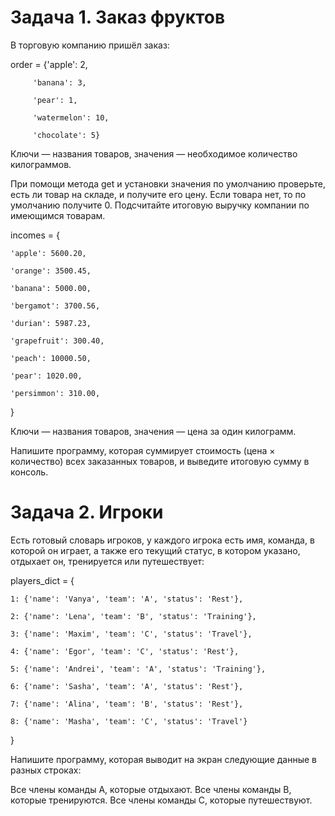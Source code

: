 # Задача 1. Заказ фруктов

В торговую компанию пришёл заказ:

order = {'apple': 2,

         'banana': 3,

         'pear': 1,

         'watermelon': 10,

         'chocolate': 5}

Ключи — названия товаров, значения — необходимое количество килограммов.

При помощи метода get и установки значения по умолчанию проверьте, есть ли товар на складе, и получите его цену. Если товара нет, то по умолчанию получите 0. Подсчитайте итоговую выручку компании по имеющимся товарам.

incomes = {

    'apple': 5600.20,

    'orange': 3500.45,

    'banana': 5000.00,

    'bergamot': 3700.56,

    'durian': 5987.23,

    'grapefruit': 300.40,

    'peach': 10000.50,

    'pear': 1020.00,

    'persimmon': 310.00,

}

Ключи — названия товаров, значения — цена за один килограмм.

Напишите программу, которая суммирует стоимость (цена × количество) всех заказанных товаров, и выведите итоговую сумму в консоль.


# Задача 2. Игроки

Есть готовый словарь игроков, у каждого игрока есть имя, команда, в которой он играет, а также его текущий статус, в котором указано, отдыхает он, тренируется или путешествует:

players_dict = {

    1: {'name': 'Vanya', 'team': 'A', 'status': 'Rest'},

    2: {'name': 'Lena', 'team': 'B', 'status': 'Training'},

    3: {'name': 'Maxim', 'team': 'C', 'status': 'Travel'},

    4: {'name': 'Egor', 'team': 'C', 'status': 'Rest'},

    5: {'name': 'Andrei', 'team': 'A', 'status': 'Training'},

    6: {'name': 'Sasha', 'team': 'A', 'status': 'Rest'},

    7: {'name': 'Alina', 'team': 'B', 'status': 'Rest'},

    8: {'name': 'Masha', 'team': 'C', 'status': 'Travel'}

} 

Напишите программу, которая выводит на экран следующие данные в разных строках:

Все члены команды А, которые отдыхают.
Все члены команды B, которые тренируются.
Все члены команды C, которые путешествуют.